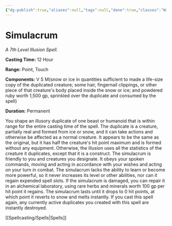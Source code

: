 ```yaml
---
{"dg-publish":true,"aliases":null,"tags":null,"done":true,"classes":"Wizard,","spellLevel":7,"school":"Illusion","source":"PHB","permalink":"/spells/simulacrum/","dgHomeLink":false,"dgPassFrontmatter":true}
---
```


# Simulacrum
*A 7th Level Illusion Spell.*

**Casting Time:** 12 Hour

**Range:** Point, Touch

**Components:** V S M(snow or ice in quantities sufficient to made a life-size copy of the duplicated creature; some hair, fingernail clippings, or other piece of that creature's body placed inside the snow or ice; and powdered ruby worth 1,500 gp, sprinkled over the duplicate and consumed by the spell)

**Duration:** Permanent

You shape an illusory duplicate of one beast or humanoid that is within range for the entire casting time of the spell. The duplicate is a creature, partially real and formed from ice or snow, and it can take actions and otherwise be affected as a normal creature. It appears to be the same as the original, but it has half the creature's hit point maximum and is formed without any equipment. Otherwise, the illusion uses all the statistics of the creature it duplicates, except that it is a construct.
The simulacrum is friendly to you and creatures you designate. It obeys your spoken commands, moving and acting in accordance with your wishes and acting on your turn in combat. The simulacrum lacks the ability to learn or become more powerful, so it never increases its level or other abilities, nor can it regain expended spell slots.
If the simulacrum is damaged, you can repair it in an alchemical laboratory, using rare herbs and minerals worth 100 gp per hit point it regains. The simulacrum lasts until it drops to 0 hit points, at which point it reverts to snow and melts instantly.
If you cast this spell again, any currently active duplicates you created with this spell are instantly destroyed.

[[Spellcasting/Spells|Spells]]